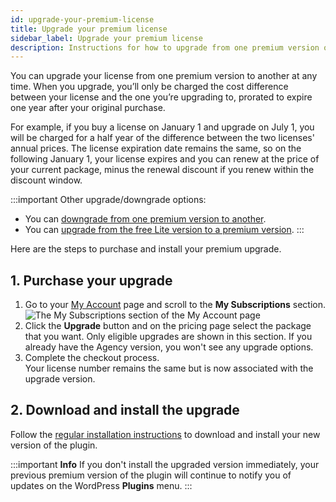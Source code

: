 ```yaml
---
id: upgrade-your-premium-license
title: Upgrade your premium license
sidebar_label: Upgrade your premium license
description: Instructions for how to upgrade from one premium version of Beaver Builder to a higher one.
---
```


You can upgrade your license from one premium version to another at any time.
When you upgrade, you’ll only be charged the cost difference between your
license and the one you’re upgrading to, prorated to expire one year after
your original purchase.

For example, if you buy a license on January 1 and upgrade on July 1, you will
be charged for a half year of the difference between the two licenses' annual
prices. The license expiration date remains the same, so on the following
January 1, your license expires and you can renew at the price of your current
package, minus the renewal discount if you renew within the discount window.

:::important Other upgrade/downgrade options:

  * You can [downgrade from one premium version to another](/general/account-billing/downgrade-to-a-lower-version-of-beaver-builder.md).
  * You can [upgrade from the free Lite version to a premium version](/general/pre-sales/upgrade-from-free-to-premium-version-of-beaver-buidler.md).
:::

Here are the steps to purchase and install your premium upgrade.

## 1. Purchase your upgrade

  1. Go to your [My Account](https://www.wpbeaverbuilder.com/my-account/) page and scroll to the **My Subscriptions** section.  
![The My Subscriptions section of the My Account page](/img/account-billing--upgrade-your-premium-license--1.jpg)
  2. Click the **Upgrade** button and on the pricing page select the package that you want. 
Only eligible upgrades are shown in this section. If you already have the
Agency version, you won't see any upgrade options.
  3.  Complete the checkout process.  
Your license number remains the same but is now associated with the upgrade
version.

## 2. Download and install the upgrade

Follow the [regular installation instructions](/beaver-builder/getting-started/install-beaver-builder.md) to download and install your new version of the plugin.

:::important **Info**
If you don't install the upgraded version immediately, your previous
premium version of the plugin will continue to notify you of updates on the
WordPress **Plugins** menu.
:::
